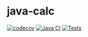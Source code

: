 # java-calc

[![codecov](https://codecov.io/gh/keber/java-calc/graph/badge.svg?token=3W9H1UE0FA)](https://codecov.io/gh/keber/java-calc)
[![Java CI](https://github.com/keber/java-calc/actions/workflows/test.yml/badge.svg)](https://github.com/keber/java-calc/actions/workflows/test.yml)
[![Tests](https://img.shields.io/endpoint?url=https%3A%2F%2Fgist.githubusercontent.com%2Fkeber%2Fbf1bff0a38948277a263377401536440%2Fraw%2Fjava-calc-junit-tests.json)](https://keber.github.io/java-calc/tests/)
